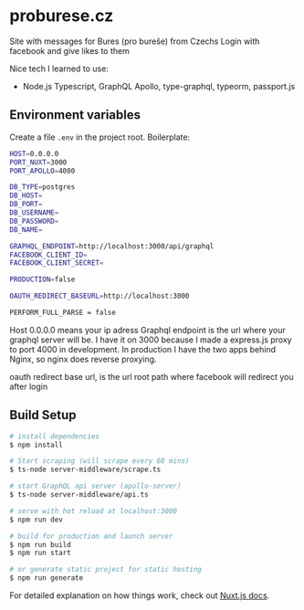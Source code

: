 # proburese.cz

Site with messages for Bures (pro bureše) from Czechs
Login with facebook and give likes to them

Nice tech I learned to use:

- Node.js Typescript, GraphQL Apollo, type-graphql, typeorm, passport.js

## Environment variables

Create a file `.env` in the project root. Boilerplate:

```bash
HOST=0.0.0.0
PORT_NUXT=3000
PORT_APOLLO=4000

DB_TYPE=postgres
DB_HOST=
DB_PORT=
DB_USERNAME=
DB_PASSWORD=
DB_NAME=

GRAPHQL_ENDPOINT=http://localhost:3000/api/graphql
FACEBOOK_CLIENT_ID=
FACEBOOK_CLIENT_SECRET=

PRODUCTION=false

OAUTH_REDIRECT_BASEURL=http://localhost:3000

PERFORM_FULL_PARSE = false
```

Host 0.0.0.0 means your ip adress
Graphql endpoint is the url where your graphql server will be.
I have it on 3000 because I made a express.js proxy to port 4000
in development. In production I have the two apps
behind Nginx, so nginx does reverse proxying.

oauth redirect base url, is the url root path where facebook will
redirect you after login

## Build Setup

```bash
# install dependencies
$ npm install

# Start scraping (will scrape every 60 mins)
$ ts-node server-middleware/scrape.ts

# start GraphQL api server (apollo-server)
$ ts-node server-middleware/api.ts

# serve with hot reload at localhost:3000
$ npm run dev

# build for production and launch server
$ npm run build
$ npm run start

# or generate static project for static hosting
$ npm run generate
```

For detailed explanation on how things work, check out [Nuxt.js docs](https://nuxtjs.org).
